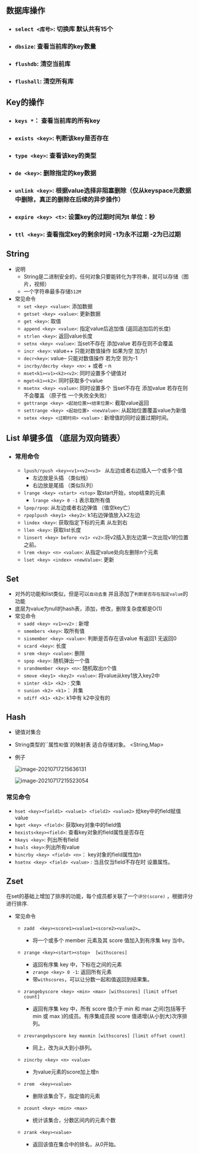 ## 数据库操作

- ### `select <库号>`: 切换库 默认共有15个

- ### `dbsize`: 查看当前库的key数量

- ### `flushdb`: 清空当前库

- ### `flushall`: 清空所有库

## Key的操作

- ### `keys *`： 查看当前库的所有key

- ### `exists <key>`: 判断该key是否存在

- ### `type <key>`: 查看该key的类型

- ### `de <key>`: 删除指定的key数据

- ### `unlink <key>`: 根据value选择非阻塞删除（仅从keyspace元数据中删除，真正的删除在后续的异步操作）

- ### `expire <key> <t>`: 设置key的过期时间为t  单位：秒

- ### `ttl <key>`: 查看指定key的剩余时间  -1为永不过期  -2为已过期

## String

- 说明
  - String是二进制安全的，任何对象只要能转化为字符串，就可以存储（图片，视频）
  - 一个字符串最多存储`512M`
- 常见命令
  - `set <key> <value>`: 添加数据
  - `getset <key> <value>`: 更新数据
  - `get <key>`: 取值
  - `append <key> <value>`: 指定value后追加值   (返回追加后的长度)
  - `strlen <key>`: 返回value长度
  - `setnx <key> <value>`: 当set不存在 添加value  若存在则不会覆盖
  - `incr <key>`: value++ 只能对数值操作 如果为空 加为1
  - `decr<key>`: value– 只能对数值操作 若为空 则为-1
  - `incrby/decrby <key> <n>`: + 或者 -  n
  - `mset<k1><v1><k2><v2>`: 同时设置多个键值对
  - `mget<k1><k2>`: 同时获取多个value
  - `msetnx <key> <value>`: 同时设置多个 当set不存在 添加value  若存在则不会覆盖 （原子性 一个失败全失败）
  - `gettrange <key> <起始位置><结束位置>`: 截取value返回
  - `settrange <key> <起始位置> <newValue>`: 从起始位置覆盖value为新值
  - `setex <key> <过期时间> <value>` : 新增值的同时设置过期时间。

## List 单键多值 （底层为双向链表）

- ### 常用命令

  - `lpush/rpush <key><v1><v2><v3> ` 从左边或者右边插入一个或多个值
    - 左边放是头插  （类似栈）
    - 右边放是尾插 （类似队列）
  - `lrange <key> <start> <stop>` 取start开始，stop结束的元素 
    - `lrange <key> 0 -1` 表示取所有值
  - `lpop/rpop`: 从左边或者右边弹值  （值空key亡）
  - `rpoplpush <key1> <key2>`:  k1右边弹值放入k2左边
  - `lindex <key>`: 获取指定下标的元素 从左到右
  - `llen <key>`: 获取list长度
  - `linsert <key> before <v1> <v2>`:将v2插入到左边第一次出现v1的位置之前。
  - `lrem <key> <n> <value>`: 从指定value处向左删除n个元素
  - `lset <key> <index> <newValue>`: 更新

## Set

- 对外的功能和list类似，但是可以`自动去重` 并且添加了`判断是否存在指定value`的功能
- 底层为value为null的hash表，添加，修改，删除复杂度都是O(1)
- 常见命令
  - `sadd <key> <v1><v2>` : 新增
  - `smembers <key>`: 取所有值
  - `sismember <key> <value>`: 判断是否存在该value 有返回1 无返回0
  - `scard <key>`: 长度
  - `srem <key> <value>`: 删除
  - `spop <key>`: 随机弹出一个值
  - `srandmember <key> <n>`: 随机取出n个值
  - `smove <key1> <key2> <value>`: 将value从key1放入key2中
  - `sinter <k1> <k2>` : 交集
  - `sunion <k2> <k1>`： 并集
  - `sdiff <k1> <k2>`:  k1中有 k2中没有的

## Hash

- 键值对集合

- String类型的``属性`和`值`的映射表  适合存储对象。 <String,Map>

- 例子

  ![image-20210717215636131](https://gitee.com/ShaoxiongDu/imageBed/raw/master//images/image-20210717215636131.png)

  ![image-20210717215523054](https://gitee.com/ShaoxiongDu/imageBed/raw/master//images/image-20210717215523054.png)

### 常见命令

- `hset <key><field1> <value1> <field2> <value2>` 给key中的field赋值value
- `hget <key> <field>`: 获取key对象中的field值
- `hexists<key><field>`: 查看key对象的field属性是否存在
- `hkeys <key>`: 列出所有field
- `hvals <key>`:列出所有value
- `hincrby <key> <field> <n>`： key对象的field属性加n
- `hsetnx <key> <field> <value>` : 当且仅当field不存在时 设置属性。

## Zset

在set的基础上增加了排序的功能，每个成员都关联了一个`评分(score)` ，根据评分进行排序.

- 常见命令
  - `zadd  <key><score1><value1><score2><value2>…`
    - 将一个或多个 member 元素及其 score 值加入到有序集 key 当中。
  - `zrange <key><start><stop>  [withscores]`
    - 返回有序集 key 中，下标在<start><stop>之间的元素
    - `zrange <key> 0 -1`:  返回所有元素
    - 带`withscores`，可以让分数一起和值返回到结果集。
  - `zrangebyscore <key> <min> <max> [withscores] [limit offset count]`
    - 返回有序集 key 中，所有 score 值介于 min 和 max 之间(包括等于 min 或 max )的成员。有序集成员按 score 值递增(从小到大)次序排列。 

  - `zrevrangebyscore key maxmin [withscores] [limit offset count]`
    - 同上，改为从大到小排列。 

  - `zincrby <key> <n> <value> `   
    - 为value元素的score加上增n

  - `zrem  <key><value>`
    - 删除该集合下，指定值的元素 

  - `zcount <key> <min> <max>`
    - 统计该集合，分数区间内的元素个数 

  - `zrank <key><value>`
    - 返回该值在集合中的排名，从0开始。